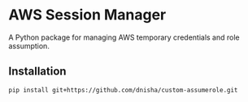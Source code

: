 # AWS Session Manager

A Python package for managing AWS temporary credentials and role assumption.

## Installation

```bash
pip install git+https://github.com/dnisha/custom-assumerole.git
